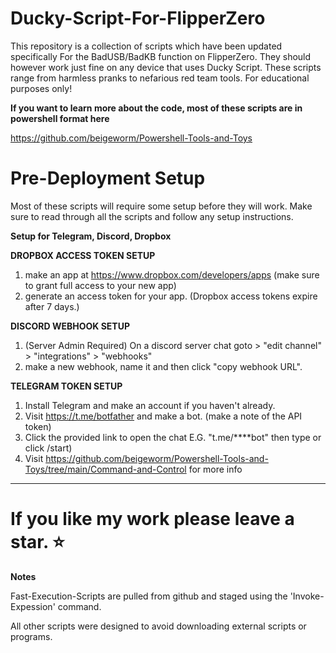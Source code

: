 # Ducky-Script-For-FlipperZero
This repository is a collection of scripts which have been updated specifically For the BadUSB/BadKB function on FlipperZero. 
They should however work just fine on any device that uses Ducky Script.
These scripts range from harmless pranks to nefarious red team tools. For educational purposes only! 

**If you want to learn more about the code, most of these scripts are in powershell format here**

https://github.com/beigeworm/Powershell-Tools-and-Toys

# Pre-Deployment Setup
Most of these scripts will require some setup before they will work.
Make sure to read through all the scripts and follow any setup instructions.

**Setup for Telegram, Discord, Dropbox**

**DROPBOX ACCESS TOKEN SETUP**
1. make an app at https://www.dropbox.com/developers/apps (make sure to grant full access to your new app)
2. generate an access token for your app.
(Dropbox access tokens expire after 7 days.)

**DISCORD WEBHOOK SETUP**
1. (Server Admin Required) On a discord server chat goto > "edit channel" > "integrations" > "webhooks" 
2. make a new webhook, name it and then click "copy webhook URL".

**TELEGRAM TOKEN SETUP**
 1. Install Telegram and make an account if you haven't already.
 2. Visit https://t.me/botfather and make a bot. (make a note of the API token)
 3. Click the provided link to open the chat E.G. "t.me/****bot" then type or click /start)
 4. Visit https://github.com/beigeworm/Powershell-Tools-and-Toys/tree/main/Command-and-Control for more info
----------------------------------------------------------------------------------------------------------------------------------------------------

#  If you like my work please leave a star. ⭐

**Notes**

Fast-Execution-Scripts are pulled from github and staged using the 'Invoke-Expession' command.

All other scripts were designed to avoid downloading external scripts or programs.


